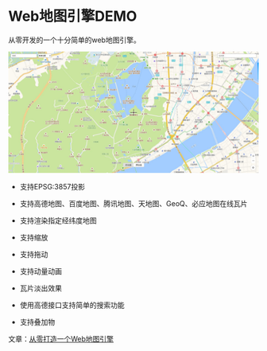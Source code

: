 # Web地图引擎DEMO

从零开发的一个十分简单的web地图引擎。

![](./public/Snipaste.jpg)

- 支持EPSG:3857投影

- 支持高德地图、百度地图、腾讯地图、天地图、GeoQ、必应地图在线瓦片

- 支持渲染指定经纬度地图

- 支持缩放

- 支持拖动

- 支持动量动画

- 瓦片淡出效果

- 使用高德接口支持简单的搜索功能

- 支持叠加物

文章：[从零打造一个Web地图引擎](https://juejin.cn/post/7054729902871805966)
